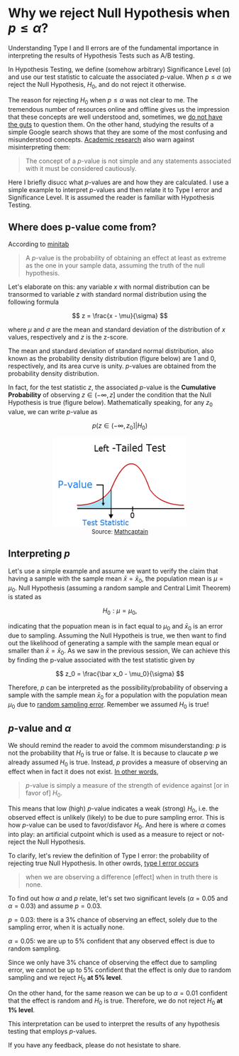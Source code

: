 <script type="text/x-mathjax-config"> MathJax.Hub.Config({ tex2jax: {inlineMath: [['$','$'], ['\\(','\\)']]} }); </script> <script src="https://cdnjs.cloudflare.com/ajax/libs/mathjax/2.7.0/MathJax.js?config=TeX-AMS-MML_HTMLorMML" type="text/javascript"></script>

# Why we reject Null Hypothesis when $p \leq \alpha$?

Understanding Type I and II errors are of the fundamental importance in interpreting the results of Hypothesis Tests such as A/B testing. 

In Hypothesis Testing, we define (somehow arbitrary) Significance Level ($\alpha$) and use our test statistic to calcuate the associated $p$-value. When $p \leq \alpha$ we reject the Null Hypothesis, $H_0$, and do not reject it otherwise. 

The reason for rejecting $H_0$ when $p \leq \alpha$ was not clear to me. The tremendous number of resources online and offline gives us the impression that these concepts are well understood and, sometimes, we [do not have the guts](https://math.stackexchange.com/questions/582945/in-statistics-why-do-you-reject-the-null-hypothesis-when-the-p-value-is-less-th) to question them. On the other hand, studying the results of a simple Google search shows that they are some of the most confusing and misunderstood concepts. [Academic research](https://www.ncbi.nlm.nih.gov/pmc/articles/PMC2895822/) also warn against misinterpreting them:

> The concept of a $p$-value is not simple and any statements associated with it must be considered cautiously.

Here I briefly disucc what $p$-values are and how they are calculated. I use a simple example to interpret $p$-values and then  relate it to Type I error and Significance Level. It is assumed the reader is familiar with Hypothesis Testing. 


## Where does p-value come from?

According to [minitab](http://blog.minitab.com/blog/adventures-in-statistics-2/how-to-correctly-interpret-p-values)
> A $p$-value is the probability of obtaining an effect at least as extreme as the one in your sample data, assuming the truth of the null hypothesis. 

Let's elaborate on this: any variable $x$ with normal distribution can be transormed to variable $z$ with standard normal distribution using the following formula

$$
z = \frac{x - \mu}{\sigma}
$$

where $\mu$ and $\sigma$ are the mean and standard deviation of the distribution of $x$ values, respectively and $z$ is the z-score. 

The mean and standard deviation of standard normal distribution, also known as the probability density distribution (figure below) are 1 and 0, respectively, and its area curve is unity. $p$-values are obtained from the probability density distribution. 

In fact, for the test statistic $z$, the associated $p$-value is the **Cumulative Probability** of observing $z \in (-\infty, z]$ under the condition that the Null Hypothesis is true (figure below). Mathematically speaking, for any $z_0$ value, we can write $p$-value as

$$
p\big(z\in(-\infty, z_0]|H_0\big)
$$

<div style="text-align:center"><img src ="left-tailed-test.png" height="200" width="300"/><figcaption> <font size="2">Source: <a href="http://www.mathcaptain.com/statistics/p-value.html"> Mathcaptain</a></font></figcaption></div>


## Interpreting $p$

Let's use a simple example and assume we want to verify the claim that having a sample with the sample mean $\bar x = \bar x_0$, the population mean is $\mu = \mu_0$. Null Hypothesis (assuming a random sample and Central Limit Theorem) is stated as

$$
H_0: \mu = \mu_0,
$$

indicating that the popuation mean is in fact equal to $\mu_0$ and $\bar x_0$ is an error due to sampling. Assuming the Null Hypotheis is true, we then want to find out the likelihood of generating a sample with the sample mean equal or smaller than $\bar {x} = \bar x_0$.  As we saw in the previous session, We can achieve this by finding the p-value associated with the test statistic given by

$$
z_0 = \frac{\bar x_0 - \mu_0}{\sigma}
$$

Therefore, $p$ can be interpreted as the possibility/probability of observing a sample with the sample mean $\bar x_0$ for a population with the population mean $\mu_0$ due to [random sampling error](http://blog.minitab.com/blog/adventures-in-statistics-2/how-to-correctly-interpret-p-values). Remember we assumed $H_0$ is true!


## $p$-value and $\alpha$

We should remind the reader to avoid the commom misunderstanding: $p$ is not the probability that $H_0$ is true or false. It is because to claucate $p$ we already assumed $H_0$ is true. Instead, $p$ provides a measure of observing an effect when in fact it does not exist. [In other words](https://www.ncbi.nlm.nih.gov/pmc/articles/PMC2895822/),
> $p$-value is simply a measure of the strength of evidence against [or in favor of] $H_0$.

This means that low (high) $p$-value indicates a weak (strong) $H_0$, i.e. the observed effect is unlikely (likely) to be due to pure sampling error. This is how $p$-value can be used to favor/disfavor $H_0$. And here is where $\alpha$ comes into play: an artificial cutpoint which is used as a measure to reject or not-reject the Null Hypothesis. 

To clarify, let's review the definition of Type I error: the probability of rejecting true Null Hypothesis. In other owrds, [type I error occurs](https://www.stat.berkeley.edu/~hhuang/STAT141/Lecture-FDR.pdf)
> when we are observing a difference [effect] when in truth there is none.

To find out how $\alpha$ and $p$ relate, let's set two significant levels ($\alpha = 0.05$ and $\alpha = 0.03$) and assume  $p=0.03$.

$p = 0.03$: there is a 3% chance of observing an effect, solely due to the sampling error, when it is actually none.

$\alpha = 0.05$: we are up to 5% confident that any observed effect is due to random sampling. 

Since we only have 3% chance of observing the effect due to sampling error, we cannot be up to 5% confident that the effect is only due to random sampling and we reject $H_0$ **at 5% level**. 

On the other hand, for the same reason we can be up to $\alpha = 0.01$ confident that the effect is random and $H_0$ is true. Therefore, we do not reject $H_0$ **at 1% level**.

This interpretation can be used to interpret the results of any hypothesis testing that employs $p$-values. 

If you have any feedback, please do not hesistate to share.
